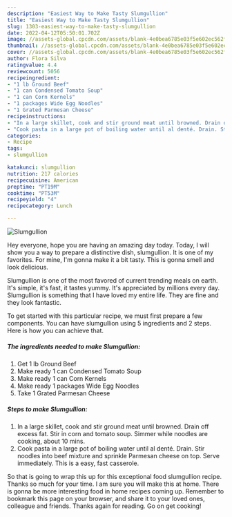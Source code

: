 ```yaml
---
description: "Easiest Way to Make Tasty Slumgullion"
title: "Easiest Way to Make Tasty Slumgullion"
slug: 1303-easiest-way-to-make-tasty-slumgullion
date: 2022-04-12T05:50:01.702Z
image: //assets-global.cpcdn.com/assets/blank-4e0bea6785e03f5e602ec562f230caae08da540cada707380b4fe1bbebba43da.png
thumbnail: //assets-global.cpcdn.com/assets/blank-4e0bea6785e03f5e602ec562f230caae08da540cada707380b4fe1bbebba43da.png
cover: //assets-global.cpcdn.com/assets/blank-4e0bea6785e03f5e602ec562f230caae08da540cada707380b4fe1bbebba43da.png
author: Flora Silva
ratingvalue: 4.4
reviewcount: 5056
recipeingredient:
- "1 lb Ground Beef"
- "1 can Condensed Tomato Soup"
- "1 can Corn Kernels"
- "1 packages Wide Egg Noodles"
- "1 Grated Parmesan Cheese"
recipeinstructions:
- "In a large skillet, cook and stir ground meat until browned. Drain off excess fat. Stir in corn and tomato soup. Simmer while noodles are cooking, about 10 mins."
- "Cook pasta in a large pot of boiling water until al denté. Drain. Stir noodles into beef mixture and sprinkle Parmesan cheese on top. Serve immediately.  This is a easy, fast casserole."
categories:
- Recipe
tags:
- slumgullion

katakunci: slumgullion 
nutrition: 217 calories
recipecuisine: American
preptime: "PT19M"
cooktime: "PT53M"
recipeyield: "4"
recipecategory: Lunch

---
```



![Slumgullion](//assets-global.cpcdn.com/assets/blank-4e0bea6785e03f5e602ec562f230caae08da540cada707380b4fe1bbebba43da.png)

Hey everyone, hope you are having an amazing day today. Today, I will show you a way to prepare a distinctive dish, slumgullion. It is one of my favorites. For mine, I'm gonna make it a bit tasty. This is gonna smell and look delicious.



Slumgullion is one of the most favored of current trending meals on earth. It's simple, it's fast, it tastes yummy. It's appreciated by millions every day. Slumgullion is something that I have loved my entire life. They are fine and they look fantastic.


To get started with this particular recipe, we must first prepare a few components. You can have slumgullion using 5 ingredients and 2 steps. Here is how you can achieve that.

<!--inarticleads1-->

##### The ingredients needed to make Slumgullion:

1. Get 1 lb Ground Beef
1. Make ready 1 can Condensed Tomato Soup
1. Make ready 1 can Corn Kernels
1. Make ready 1 packages Wide Egg Noodles
1. Take 1 Grated Parmesan Cheese




<!--inarticleads2-->

##### Steps to make Slumgullion:

1. In a large skillet, cook and stir ground meat until browned. Drain off excess fat. Stir in corn and tomato soup. Simmer while noodles are cooking, about 10 mins.
1. Cook pasta in a large pot of boiling water until al denté. Drain. Stir noodles into beef mixture and sprinkle Parmesan cheese on top. Serve immediately.  This is a easy, fast casserole.




So that is going to wrap this up for this exceptional food slumgullion recipe. Thanks so much for your time. I am sure you will make this at home. There is gonna be more interesting food in home recipes coming up. Remember to bookmark this page on your browser, and share it to your loved ones, colleague and friends. Thanks again for reading. Go on get cooking!
